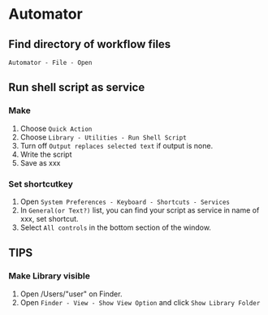 # Automator
## Find directory of workflow files
`Automator - File - Open`


## Run shell script as service
### Make
1. Choose `Quick Action`
1. Choose `Library - Utilities - Run Shell Script`
1. Turn off `Output replaces selected text` if output is none.
1. Write the script
1. Save as xxx

### Set shortcutkey
1. Open `System Preferences - Keyboard - Shortcuts - Services`
1. In `General(or Text?)` list, you can find your script as service in name of xxx, set shortcut.
1. Select `All controls` in the bottom section of the window.


## TIPS
### Make Library visible
1. Open /Users/"user" on Finder.
1. Open `Finder - View - Show View Option` and click `Show Library Folder`


